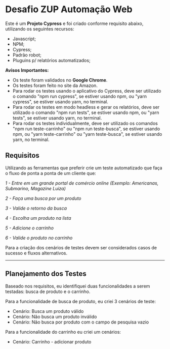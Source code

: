 # Desafio ZUP Automação Web

Este é um **Projeto Cypress** e foi criado conforme requisito abaixo, utilizando os seguintes recursos:

-   Javascript;
-   NPM;
-   Cypress;
-   Padrão robot;
-   Pluguins p/ relatórios automatizados;

**Avisos Importantes:**

-   Os teste foram validados no **Google Chrome**.
-   Os testes foram feito no site da Amazon.
-   Para rodar os testes usando o aplicativo do Cypress, deve ser utilizado o comando "npm run cypress", se estiver usando npm, ou "yarn cypress", se estiver usando yarn, no terminal.
-   Para rodar os testes em modo headless e gerar os relatórios, deve ser utilizado o comando "npm run tests", se estiver usando npm, ou "yarn tests", se estiver usando yarn, no terminal.
-   Para rodar os testes individualmente, deve ser utilizado os comandos "npm run teste-carrinho" ou "npm run teste-busca", se estiver usando npm, ou "yarn teste-carrinho" ou "yarn teste-busca", se estiver usando yarn, no terminal.

## Requisitos

Utilizando as ferramentas que preferir crie um teste automatizado que faça o fluxo de ponta a ponta de um cliente que:

_1 - Entre em um grande portal de comércio online_
_(Exemplo: Americanas, Submarino, Magazine Luiza)_

_2 - Faça uma busca por um produto_

_3 - Valide o retorno da busca_

_4 - Escolha um produto na lista_

_5 - Adicione o carrinho_

_6 - Valide o produto no carrinho_

Para a criação dos cenários de testes devem ser considerados casos de sucesso e fluxos alternativos.

---

## Planejamento dos Testes

Baseado nos requisitos, eu identifiquei duas funcionalidades a serem testadas: busca de produto e o carrinho.

Para a funcionalidade de busca de produto, eu criei 3 cenários de teste:

-   Cenário: Busca um produto válido
-   Cenário: Não busca um produto inválido
-   Cenário: Não busca por produto com o campo de pesquisa vazio

Para a funcionalidade do carrinho eu criei um cenários:

-   Cenário: Carrinho - adicionar produto

